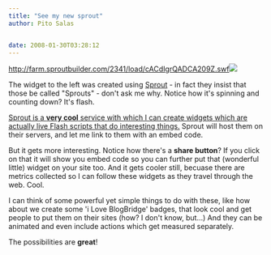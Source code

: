 ```yaml
---
title: "See my new sprout"
author: Pito Salas


date: 2008-01-30T03:28:12
---
```




<http://farm.sproutbuilder.com/2341/load/cACdIgrQADCA209Z.swf>![](https://i0.wp.com/counters.gigya.com/wildfire/CIMP/Jmx*PTEyMDE2NzEwODc1NDgmcHQ9MTIwMTY3MTA5ODU4NiZwPTEyMDc*MSZkPTI3Nzkmbj*=.jpg?resize=0%2C0)

The widget to the left was created using
[Sprout](<http://www.sproutbuilder.com>) - in fact they insist that those be
called "Sprouts" - don't ask me why. Notice how it's spinning and counting
down? It's flash.

[Sprout is a **very cool** service with which I can create widgets which are
actually live Flash scripts that do interesting
things.](<http://www.sproutbuilder.com> "cool flash badges") Sprout will host
them on their servers, and let me link to them with an embed code.

But it gets more interesting. Notice how there's a **share button**? If you
click on that it will show you embed code so you can further put that
(wonderful little) widget on your site too. And it gets cooler still, becuase
there are metrics collected so I can follow these widgets as they travel
through the web. Cool.

I can think of some powerful yet simple things to do with these, like how
about we create some 'i Love BlogBridge' badges, that look cool and get people
to put them on their sites (how? I don't know, but…) And they can be animated
and even include actions which get measured separately.

The possibilities are **great**!


